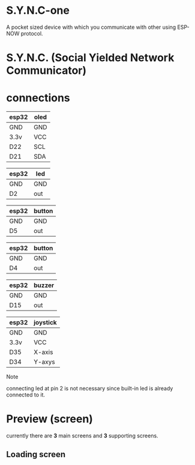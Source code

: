 # S.Y.N.C-one
A pocket sized device with which you communicate with other using ESP-NOW protocol.
# S.Y.N.C. (Social Yielded Network Communicator)
# connections
| esp32 | oled |
| --- | ---- |
| GND | GND |
| 3.3v | VCC |
| D22 | SCL |
| D21 | SDA |

| esp32 | led |
| --- | ---- |
| GND | GND |
| D2 | out |

| esp32 | button |
| --- | ---- |
| GND | GND |
| D5 | out |

| esp32 | button |
| --- | ---- |
| GND | GND |
| D4 | out |

| esp32 | buzzer |
| --- | ---- |
| GND | GND |
| D15 | out |

| esp32 | joystick |
| --- | ---- |
| GND | GND |
| 3.3v | VCC |
| D35 | X-axis |
| D34 | Y-axys |

>[!Note]
>connecting led at pin 2 is not necessary since built-in led is already connected to it.

# Preview (screen)
currently there are **3** main screens and **3** supporting screens.
## Loading screen
